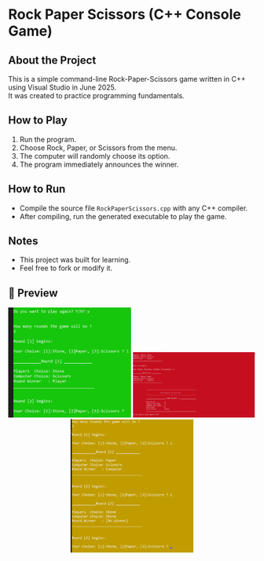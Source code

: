 # Rock Paper Scissors (C++ Console Game)

## About the Project
This is a simple command-line Rock-Paper-Scissors game written in C++ using Visual Studio in June 2025.  
It was created to practice programming fundamentals.

## How to Play
1. Run the program.
2. Choose Rock, Paper, or Scissors from the menu.
3. The computer will randomly choose its option.
4. The program immediately announces the winner.

## How to Run
- Compile the source file `RockPaperScissors.cpp` with any C++ compiler.
- After compiling, run the generated executable to play the game.

## Notes
- This project was built for learning.
- Feel free to fork or modify it.

## 📸 Preview

<p align="center">
  <img src="screenshots/winner-screen.png" width="250">
  <img src="screenshots/end-game-screen.png" width="250">
  <img src="screenshots/draw-round-example.png" width="250">
</p>
